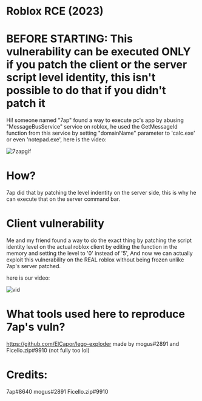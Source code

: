 # Roblox RCE (2023)

# BEFORE STARTING: This vulnerability can be executed ONLY if you patch the client or the server script level identity, this isn't possible to do that if you didn't patch it

Hi! someone named "7ap" found a way to execute pc's app by abusing "MessageBusService" service on roblox, he used the GetMessageId function from this service by setting "domainName" parameter to 'calc.exe' or even 'notepad.exe', here is the video: 

![7zapgif](https://cdn.discordapp.com/attachments/839412308467384330/1089132890585047131/4cUoGJj.gif)

# How?

7ap did that by patching the level indentity on the server side, this is why he can execute that on the server command bar.

# Client vulnerability

Me and my friend found a way to do the exact thing by patching the script identity level on the actual roblox client by editing the function in the memory and setting the level to '0' instead of '5', And now we can actually exploit this vulnerability on the REAL roblox without being frozen unlike 7ap's server patched.

here is our video:

![vid](./Animation.gif)

# What tools used here to reproduce 7ap's vuln?

https://github.com/ElCapor/lego-exploder made by mogus#2891 and Ficello.zip#9910 (not fully too lol)

# Credits:
7ap#8640
mogus#2891
Ficello.zip#9910
